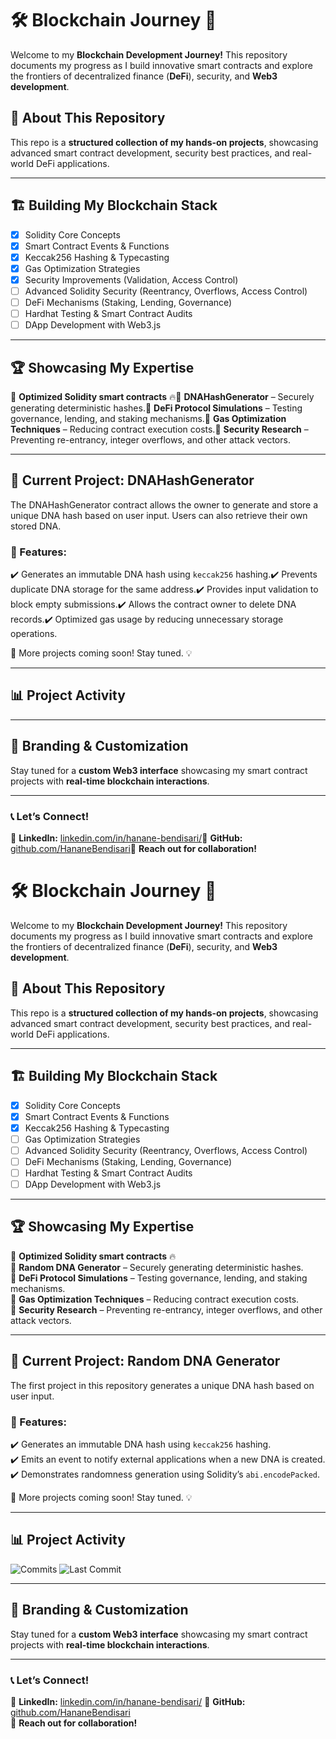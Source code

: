 # 🛠 Blockchain Journey 🚀

Welcome to my **Blockchain Development Journey!** This repository documents my progress as I build innovative smart contracts and explore the frontiers of decentralized finance (**DeFi**), security, and **Web3 development**.

## 📌 About This Repository

This repo is a **structured collection of my hands-on projects**, showcasing advanced smart contract development, security best practices, and real-world DeFi applications.

---

## 🏗 Building My Blockchain Stack

- [x] Solidity Core Concepts  
- [x] Smart Contract Events & Functions  
- [x] Keccak256 Hashing & Typecasting  
- [x] Gas Optimization Strategies  
- [x] Security Improvements (Validation, Access Control)  
- [ ] Advanced Solidity Security (Reentrancy, Overflows, Access Control)  
- [ ] DeFi Mechanisms (Staking, Lending, Governance)  
- [ ] Hardhat Testing & Smart Contract Audits  
- [ ] DApp Development with Web3.js

---

## 🏆 **Showcasing My Expertise**

🔹 **Optimized Solidity smart contracts** 🔥🔹 **DNAHashGenerator** – Securely generating deterministic hashes.🔹 **DeFi Protocol Simulations** – Testing governance, lending, and staking mechanisms.🔹 **Gas Optimization Techniques** – Reducing contract execution costs.🔹 **Security Research** – Preventing re-entrancy, integer overflows, and other attack vectors.

---

## 🚀 **Current Project: DNAHashGenerator**

The DNAHashGenerator contract allows the owner to generate and store a unique DNA hash based on user input. Users can also retrieve their own stored DNA.

### **🔹 Features:**

✔️ Generates an immutable DNA hash using `keccak256` hashing.✔️ Prevents duplicate DNA storage for the same address.✔️ Provides input validation to block empty submissions.✔️ Allows the contract owner to delete DNA records.✔️ Optimized gas usage by reducing unnecessary storage operations.

📌 More projects coming soon! Stay tuned. 💡

---

## 📊 **Project Activity**



---

## 🎨 **Branding & Customization**

Stay tuned for a **custom Web3 interface** showcasing my smart contract projects with **real-time blockchain interactions**.

---

### **📞 Let’s Connect!**

💼 **LinkedIn:** [linkedin.com/in/hanane-bendisari/](https://www.linkedin.com/in/hanane-bendisari/)🐙 **GitHub:** [github.com/HananeBendisari](https://github.com/HananeBendisari)📩 **Reach out for collaboration!**
# 🛠 Blockchain Journey 🚀  

Welcome to my **Blockchain Development Journey!** This repository documents my progress as I build innovative smart contracts and explore the frontiers of decentralized finance (**DeFi**), security, and **Web3 development**.  

## 📌 About This Repository  

This repo is a **structured collection of my hands-on projects**, showcasing advanced smart contract development, security best practices, and real-world DeFi applications.  

---

## 🏗 **Building My Blockchain Stack**  
- [x] Solidity Core Concepts  
- [x] Smart Contract Events & Functions  
- [x] Keccak256 Hashing & Typecasting  
- [ ] Gas Optimization Strategies  
- [ ] Advanced Solidity Security (Reentrancy, Overflows, Access Control)  
- [ ] DeFi Mechanisms (Staking, Lending, Governance)  
- [ ] Hardhat Testing & Smart Contract Audits  
- [ ] DApp Development with Web3.js  

---

## 🏆 **Showcasing My Expertise**  
🔹 **Optimized Solidity smart contracts** 🔥  
🔹 **Random DNA Generator** – Securely generating deterministic hashes.  
🔹 **DeFi Protocol Simulations** – Testing governance, lending, and staking mechanisms.  
🔹 **Gas Optimization Techniques** – Reducing contract execution costs.  
🔹 **Security Research** – Preventing re-entrancy, integer overflows, and other attack vectors.  

---

## 🚀 **Current Project: Random DNA Generator**  
The first project in this repository generates a unique DNA hash based on user input.  

### **🔹 Features:**  
✔️ Generates an immutable DNA hash using `keccak256` hashing.  
✔️ Emits an event to notify external applications when a new DNA is created.  
✔️ Demonstrates randomness generation using Solidity’s `abi.encodePacked`.  

📌 More projects coming soon! Stay tuned. 💡  

---

## 📊 **Project Activity**
![Commits](https://img.shields.io/github/commit-activity/m/HananeBendisari/Blockchain-Journey)
![Last Commit](https://img.shields.io/github/last-commit/HananeBendisari/Blockchain-Journey)

---

## 🎨 **Branding & Customization**
Stay tuned for a **custom Web3 interface** showcasing my smart contract projects with **real-time blockchain interactions**.  

---

### **📞 Let’s Connect!**  
💼 **LinkedIn:** [linkedin.com/in/hanane-bendisari/](https://www.linkedin.com/in/hanane-bendisari/)
🐙 **GitHub:** [github.com/HananeBendisari](#)  
📩 **Reach out for collaboration!**  
